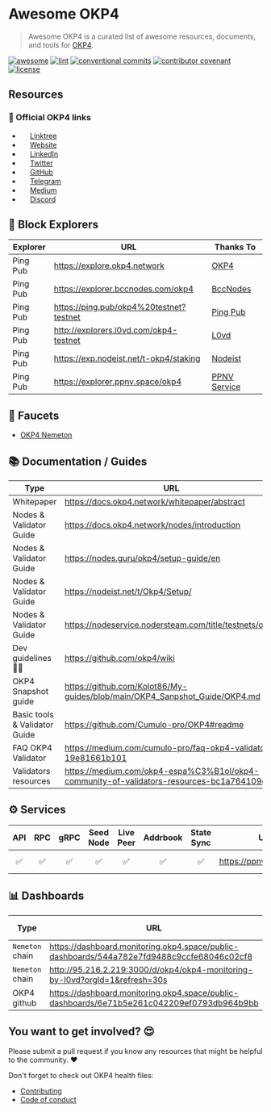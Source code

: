 # Awesome OKP4

> Awesome OKP4 is a curated list of awesome resources, documents, and tools for [OKP4](https://okp4.network).

[![awesome](https://cdn.rawgit.com/sindresorhus/awesome/d7305f38d29fed78fa85652e3a63e154dd8e8829/media/badge.svg)](https://github.com/okp4/awesome)
[![lint](https://img.shields.io/github/actions/workflow/status/okp4/awesome/lint.yml?label=Lint&style=for-the-badge&logo=github)](https://github.com/okp4/awesome/actions/workflows/lint.yml)
[![conventional commits](https://img.shields.io/badge/Conventional%20Commits-1.0.0-yellow.svg?style=for-the-badge&logo=conventionalcommits)](https://conventionalcommits.org)
[![contributor covenant](https://img.shields.io/badge/Contributor%20Covenant-2.1-4baaaa.svg?style=for-the-badge)](https://github.com/okp4/.github/blob/main/CODE_OF_CONDUCT.md)
[![license](https://img.shields.io/badge/License-BSD_3--Clause-blue.svg?style=for-the-badge)](https://opensource.org/licenses/BSD-3-Clause)

## Resources

### 💫 Official OKP4 links

- <img
src="assets/linktree.webp" style="width:15px;height:15px;"> [Linktree](https://linktr.ee/okp4)
- <img
 src="assets/website.webp" style="width:15px;height:15px;"> [Website](https://okp4.network/)
- <img
 src="assets/linkedin.webp" style="width:15px;height:15px;"> [LinkedIn](https://www.linkedin.com/company/okp4-open-knowledge-platform-for)
- <img
 src="assets/twitter.webp" style="width:15px;height:15px;"> [Twitter](https://twitter.com/OKP4_Protocol)
- <img
 src="assets/github.webp" style="width:15px;height:15px;"> [GitHub](https://github.com/okp4)
- <img
 src="assets/telegram.webp" style="width:15px;height:15px;"> [Telegram](https://t.me/okp4network)
- <img
 src="assets/medium.webp" style="width:15px;height:15px;"> [Medium](https://blog.okp4.network/)
- <img
 src="assets/discord.webp" style="width:15px;height:15px;"> [Discord](https://discord.com/invite/okp4)

## 🔭 Block Explorers

| Explorer | URL                                       | Thanks To |
|----------|-------------------------------------------|-----------|
| Ping Pub | <https://explore.okp4.network>            | [OKP4](https://github.com/okp4) |
| Ping Pub | <https://explorer.bccnodes.com/okp4>      | [BccNodes](https://github.com/BccNodes/)  |
| Ping Pub | <https://ping.pub/okp4%20testnet?testnet> | [Ping Pub](https://github.com/ping-pub/)  |
| Ping Pub | <http://explorers.l0vd.com/okp4-testnet>  | [L0vd](https://github.com/L0vd) |
| Ping Pub | <https://exp.nodeist.net/t-okp4/staking>  | [Nodeist](https://github.com/Nodeist) |
| Ping Pub | <https://explorer.ppnv.space/okp4>        | [PPNV Service](https://ppnv.space) |

## 🚰 Faucets

- [OKP4 Nemeton](https://faucet.okp4.network)

## 📚 Documentation / Guides

| Type                     | URL                                              | Thanks To                       |
|--------------------------|--------------------------------------------------|---------------------------------|
| Whitepaper               | <https://docs.okp4.network/whitepaper/abstract>  | [OKP4](https://github.com/okp4) |
| Nodes & Validator Guide  | <https://docs.okp4.network/nodes/introduction>   | [OKP4](https://github.com/okp4) |
| Nodes & Validator Guide  | <https://nodes.guru/okp4/setup-guide/en>         | [Nodes Guru](https://nodes.guru/) |
| Nodes & Validator Guide  | <https://nodeist.net/t/Okp4/Setup/>            | [Nodeist](https://nodeist.net/) |
| Nodes & Validator Guide  | <https://nodeservice.nodersteam.com/title/testnets/okp4> | [[NODERS]TEAM](https://noders-stake.com/) |
| Dev guidelines 👩‍💻       | <https://github.com/okp4/wiki>                  | [OKP4](https://github.com/okp4)   |
| OKP4 Snapshot guide      | <https://github.com/Kolot86/My-guides/blob/main/OKP4_Sanpshot_Guide/OKP4.md>| [Kolot](https://github.com/Kolot86)   |
| Basic tools & Validator Guide | <https://github.com/Cumulo-pro/OKP4#readme> | [Cumulo](https://github.com/Cumulo-pro) |
| FAQ OKP4 Validator | <https://medium.com/cumulo-pro/faq-okp4-validator-19e81661b101> | [Cumulo](https://github.com/Cumulo-pro) |
| Validators resources | <https://medium.com/okp4-espa%C3%B1ol/okp4-community-of-validators-resources-bc1a764109d1> | [Cumulo](https://github.com/Cumulo-pro) |

## ⚙️ Services

| API | RPC | gRPC | Seed Node | Live Peer | Addrbook | State Sync | URL                                              | Thanks To                          |
|:---:|:---:|:----:|:---------:|:---------:|:--------:|:----------:|--------------------------------------------------|------------------------------------|
|  ✅ |  ✅  |  ✅  |     ✅     |     ✅    |    ✅    |     ✅      | <https://ppnv.space/okp4>                        | [PPNV Service](https://ppnv.space) |

## 📊 Dashboards

| Type            | URL                                        | Thanks To |
|-----------------|--------------------------------------------|-----------|
| `Nemeton` chain | <https://dashboard.monitoring.okp4.space/public-dashboards/544a782e7fd9488c9ccfe68046c02cf8> | [OKP4](https://github.com/okp4) |
| `Nemeton` chain | <http://95.216.2.219:3000/d/okp4/okp4-monitoring-by-l0vd?orgId=1&refresh=30s>                                          | [L0vd](https://github.com/L0vd/OKP4/tree/main/Monitoring) |
| OKP4 github     | <https://dashboard.monitoring.okp4.space/public-dashboards/6e71b5e261c042209ef0793db964b9bb>                                          |  [OKP4](https://github.com/okp4) |

## You want to get involved? 😍

Please submit a pull request if you know any resources that might be helpful to the community. ❤️

Don't forget to check out OKP4 health files:

- [Contributing](https://github.com/okp4/.github/blob/main/CONTRIBUTING.md)
- [Code of conduct](https://github.com/okp4/.github/blob/main/CODE_OF_CONDUCT.md)
